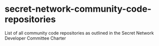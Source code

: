 # secret-network-community-code-repositories
List of all community code repositories as outlined in the Secret Network Developer Committee Charter 
